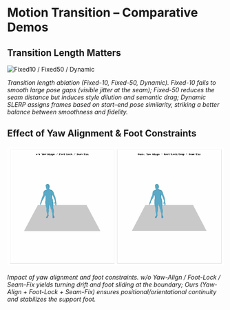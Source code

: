 # Motion Transition – Comparative Demos

## Transition Length Matters
![Fixed10 / Fixed50 / Dynamic](compare_triptych.gif)

*Transition length ablation (Fixed-10, Fixed-50, Dynamic).
Fixed-10 fails to smooth large pose gaps (visible jitter at the seam);
Fixed-50 reduces the seam distance but induces style dilution and semantic drag;
Dynamic SLERP assigns frames based on start–end pose similarity, striking a better balance between smoothness and fidelity.*

## Effect of Yaw Alignment & Foot Constraints
![w/o vs ours](transition_compare.gif)

*Impact of yaw alignment and foot constraints.
w/o Yaw-Align / Foot-Lock /  Seam-Fix yields turning drift and foot sliding at the boundary;
Ours (Yaw-Align + Foot-Lock + Seam-Fix) ensures positional/orientational continuity and stabilizes the support foot.*

